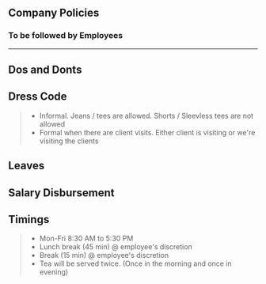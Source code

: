 ## Company Policies
### To be followed by Employees
---

## Dos and Donts

## Dress Code
> - Informal. Jeans / tees are allowed. Shorts / Sleevless tees are not allowed
> - Formal when there are client visits. Either client is visiting or we're visiting the clients

## Leaves

## Salary Disbursement

## Timings
> - Mon-Fri 8:30 AM to 5:30 PM
> - Lunch break (45 min) @ employee's discretion
> - Break (15 min) @ employee's discretion
> - Tea will be served twice. (Once in the morning and once in evening)
